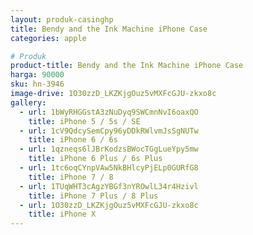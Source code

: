 ```yaml
---
layout: produk-casinghp
title: Bendy and the Ink Machine iPhone Case
categories: apple

# Produk
product-title: Bendy and the Ink Machine iPhone Case
harga: 90000
sku: hn-3946
image-drive: 1O30zzD_LKZKjgOuz5vMXFcGJU-zkxo8c
gallery:
  - url: 1bWyRHGGstA3zNuDyq9SWCmnNvI6oaxQO
    title: iPhone 5 / 5s / SE
  - url: 1cV9QdcySemCpy96yDDkRWlvmJsSgNUTw
    title: iPhone 6 / 6s
  - url: 1qzneqs6lJBrKodzsBWocTGgLueYpy5mw
    title: iPhone 6 Plus / 6s Plus
  - url: 1tc6oqCYnpVAw5NkBHlcyPjELp0GURfG8
    title: iPhone 7 / 8
  - url: 1TUqWHT3cAgzYBGf3nYROwlL34r4Hzivl
    title: iPhone 7 Plus / 8 Plus
  - url: 1O30zzD_LKZKjgOuz5vMXFcGJU-zkxo8c
    title: iPhone X
---
```

